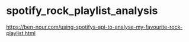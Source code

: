 # spotify_rock_playlist_analysis

https://ben-nour.com/using-spotifys-api-to-analyse-my-favourite-rock-playlist.html

